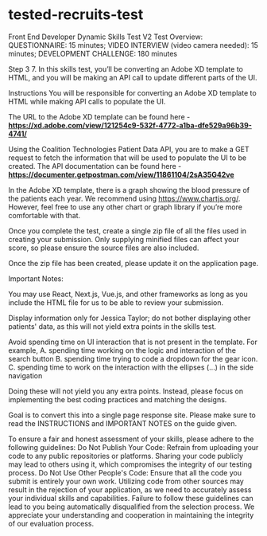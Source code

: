 # tested-recruits-test


Front End Developer Dynamic Skills Test V2
Test Overview:
QUESTIONNAIRE: 15 minutes; VIDEO INTERVIEW (video camera needed): 15 minutes; DEVELOPMENT CHALLENGE: 180 minutes




Step 3
7.
In this skills test, you’ll be converting an Adobe XD template to HTML, and you will be making an API call to update different parts of the UI.

Instructions You will be responsible for converting an Adobe XD template to HTML while making API calls to populate the UI.

The URL to the Adobe XD template can be found here - **https://xd.adobe.com/view/121254c9-532f-4772-a1ba-dfe529a96b39-4741/**

Using the Coalition Technologies Patient Data API, you are to make a GET request to fetch the information that will be used to populate the UI to be created. The API documentation can be found here -**https://documenter.getpostman.com/view/11861104/2sA35G42ve**

In the Adobe XD template, there is a graph showing the blood pressure of the patients each year. We recommend using https://www.chartjs.org/. However, feel free to use any other chart or graph library if you’re more comfortable with that.

Once you complete the test, create a single zip file of all the files used in creating your submission. Only supplying minified files can affect your score, so please ensure the source files are also included.

Once the zip file has been created, please update it on the application page.

Important Notes:

You may use React, Next.js, Vue.js, and other frameworks as long as you include the HTML file for us to be able to review your submission.

Display information only for Jessica Taylor; do not bother displaying other patients' data, as this will not yield extra points in the skills test.

Avoid spending time on UI interaction that is not present in the template. For example, A. spending time working on the logic and interaction of the search button B. spending time trying to code a dropdown for the gear icon. C. spending time to work on the interaction with the ellipses (...) in the side navigation

Doing these will not yield you any extra points. Instead, please focus on implementing the best coding practices and matching the designs.

Goal is to convert this into a single page response site. Please make sure to read the INSTRUCTIONS and IMPORTANT NOTES on the guide given.

To ensure a fair and honest assessment of your skills, please adhere to the following guidelines: Do Not Publish Your Code: Refrain from uploading your code to any public repositories or platforms. Sharing your code publicly may lead to others using it, which compromises the integrity of our testing process. Do Not Use Other People's Code: Ensure that all the code you submit is entirely your own work. Utilizing code from other sources may result in the rejection of your application, as we need to accurately assess your individual skills and capabilities. Failure to follow these guidelines can lead to you being automatically disqualified from the selection process. We appreciate your understanding and cooperation in maintaining the integrity of our evaluation process.


